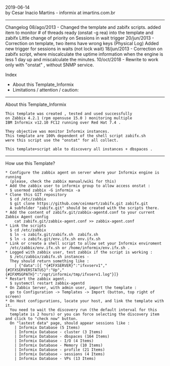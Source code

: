 2019-06-14  
by Cesar Inacio Martins - informix at imartins.com.br

--------------------------------------------------------------

Changelog 
 08/ago/2013 - Changed the template and zabifx scripts.
               added item to monitor # of threads ready (onstat -g rea) into the
			   template and zabifx
			   Little change of priority on Sessions in wait trigger
 20/jun/2013 - Correction on template, two items have wrong keys (Physical Log)
               Added new trigger for sessions in waits (not lock wait)
 18/jun/2013 - Correction on zabifx script, where miscalculate the uptime 
               information when the engine is less 1 day up and miscalculate
			   the minutes.
 10/oct/2018 - Rewrite to work only with "onstat" , without SNMP service.
  

Index
- About this Template_Informix
- Limitations / attention / caution:
--------------------------------------------------------------
About this Template_Informix

    This template was created , tested and used successfully
    on Zabbix 4.2.1 (rpm opensuse 15.0 ) monitoring multiple 
    IBM Informix v12.10 FC12 running over Red Hat 7.4 .
   
    They objective was monitor Informix instances.
    This template are 100% dependent of the shell script zabifx.sh 
    were this script use the "onstat" for all collect.

    This template+script able to discovery all instances + dbspaces .

--------------------------------------------------------------
How use this Template?

    * Configure the zabbix agent on server where your Informix engine is running
      (please, check the zabbix manual/wiki for this)
    * Add the zabbix user to informix group to allow access onstat : 
      $ usermod zabbix -G informix -a 
    * Clone this GIT repository 
      $ cd /etc/zabbix
      $ git clone https://github.com/ceinmart/zabifx.git zabifx.git
      A subfolder "zabifx.git" should be created with the scripts there. 
    * Add the content of zabifx.git/zabbix-agentd.conf to your current Zabbix Agent config
        cat zabifx.git/zabbix-agent.conf >> zabbix-agent.conf
    * Link the scripts
      $ cd /etc/zabbix
      $ ln -s zabifx.git/zabifx.sh  zabifx.sh
      $ ln -s zabifx.git/env.ifx.sh env.ifx.sh 
    * Link or create a shell script to allow set your Informix enviroment 
      /etc/zabbix/env.ifx.sh or /home/informix/env.ifx.sh .
    * Logged with zabbix user, test zabbix if the script is working :  
      $ /etc/zabbix/zabifx.sh instances - 
      They should return something like :
        | {"data":[{ "{#IFXSERVER}":"ifxvserv1","{#IFXSERVERSTATUS}":"Up","{#IFXMSGPATH}":"/opt/informix/tmp/ifxserv1.log"}]}
    * Restart the zabbix agent.
      $ systemctl restart zabbix-agentd
    * On Zabbix Server, with admin user, import the template :
      go to Configuration -> Templates -> Import (button, top right of screen)
    * On Host configurations, locate your host, and link the template with it.
      You need to wait the discovery run (the default interval for this
      template is 2 hours) or you can force selecting the discovery item and click to "check now" button. 
      On "lastest data" page, should appear sessions like :
		| Informix Database (5 Items)
		| Informix Database - cluster (3 Items)
		| Informix Database - dbspaces (164 Items)
		| Informix Database - I/O (4 Items)
		| Informix Database - Memory (10 Items)
		| Informix Database - profile (21 Items)
		| Informix Database - sessions (4 Items)
		| Informix Database - VPs (13 Items)

       

